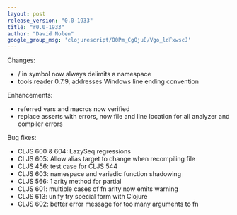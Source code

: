 ```yaml
---
layout: post
release_version: "0.0-1933"
title: "r0.0-1933"
author: "David Nolen"
google_group_msg: 'clojurescript/O0Pm_CgQjuE/Vgo_ldFxwscJ'
---
```


Changes:

* / in symbol now always delimits a namespace
* tools.reader 0.7.9, addresses Windows line ending convention

Enhancements:

* referred vars and macros now verified
* replace asserts with errors, now file and line location for all analyzer and compiler errors

Bug fixes:

* CLJS 600 & 604: LazySeq regressions
* CLJS 605: Allow alias target to change when recompiling file
* CLJS 456: test case for CLJS 544
* CLJS 603: namespace and variadic function shadowing
* CLJS 566: 1 arity method for partial
* CLJS 601: multiple cases of fn arity now emits warning
* CLJS 613: unify try special form with Clojure
* CLJS 602: better error message for too many arguments to fn
